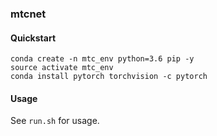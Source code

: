 ### mtcnet

#### Quickstart
```
conda create -n mtc_env python=3.6 pip -y
source activate mtc_env
conda install pytorch torchvision -c pytorch
```

#### Usage

See `run.sh` for usage.
